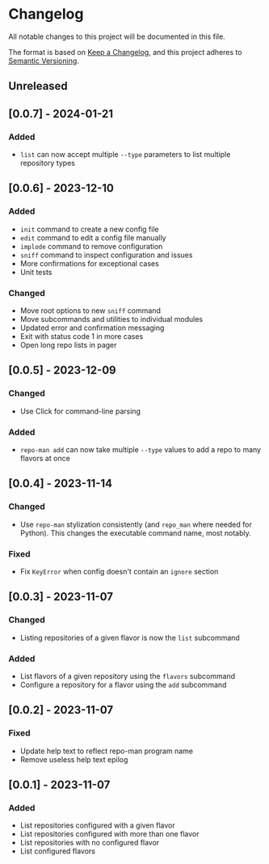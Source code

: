 # Changelog

All notable changes to this project will be documented in this file.

The format is based on [Keep a Changelog](https://keepachangelog.com/en/1.1.0/),
and this project adheres to [Semantic Versioning](https://semver.org/spec/v2.0.0.html).

## Unreleased

## [0.0.7] - 2024-01-21

### Added

- `list` can now accept multiple `--type` parameters to list multiple repository types

## [0.0.6] - 2023-12-10

### Added

- `init` command to create a new config file
- `edit` command to edit a config file manually
- `implode` command to remove configuration
- `sniff` command to inspect configuration and issues
- More confirmations for exceptional cases
- Unit tests

### Changed

- Move root options to new `sniff` command
- Move subcommands and utilities to individual modules
- Updated error and confirmation messaging
- Exit with status code 1 in more cases
- Open long repo lists in pager

## [0.0.5] - 2023-12-09

### Changed

- Use Click for command-line parsing

### Added

- `repo-man add` can now take multiple `--type` values to add a repo to many flavors at once

## [0.0.4] - 2023-11-14

### Changed

- Use `repo-man` stylization consistently (and `repo_man` where needed for Python). This changes the executable command name, most notably.

### Fixed

- Fix `KeyError` when config doesn't contain an `ignore` section

## [0.0.3] - 2023-11-07

### Changed

- Listing repositories of a given flavor is now the `list` subcommand

### Added

- List flavors of a given repository using the `flavors` subcommand
- Configure a repository for a flavor using the `add` subcommand

## [0.0.2] - 2023-11-07

### Fixed

- Update help text to reflect repo-man program name
- Remove useless help text epilog

## [0.0.1] - 2023-11-07

### Added

- List repositories configured with a given flavor
- List repositories configured with more than one flavor
- List repositories with no configured flavor
- List configured flavors
